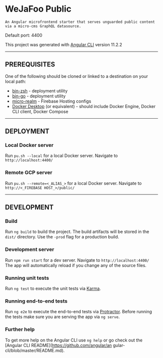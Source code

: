 
# WeJaFoo Public

    An Angular microfrontend starter that serves unguarded public content via a micro-cms GraphQL datasource.

Default port: 4400

This project was generated with [Angular CLI](https://github.com/angular/angular-cli) version 11.2.2

----

## PREREQUISITES

One of the following should be cloned or linked to a destination on your local path:

- [bin-zsh](https://github.com/Micro-cosm/micro-public.git) - deployment utility
- [bin-go](https://github.com/Micro-cosm/bin-go.git) - deployment utility
- [micro-realm](https://github.com/Micro-cosm/micro-realm.git) - Firebase Hosting configs
- [Docker Desktop](https://docs.docker.com/desktop/) (or equivalent) - should include Docker Engine, Docker CLI client, Docker Compose

----

## DEPLOYMENT
### Local Docker server
Run `pu.sh --local` for a local Docker server. Navigate to `http://localhost:4400/`
### Remote GCP server
Run `pu.sh --remote=<_ALIAS_>` for a local Docker server. Navigate to `http://<_FIREBASE HOST_>/public/`

----

## DEVELOPMENT
### Build
Run `ng build` to build the project. The build artifacts will be stored in the `dist/` directory. Use the `-prod` flag
 for a production build.

### Development server
Run `npm run start` for a dev server. Navigate to `http://localhost:4400/` The app will automatically reload if you change
any of the source files.

### Running unit tests
Run `ng test` to execute the unit tests via [Karma](https://karma-runner.github.io).

### Running end-to-end tests
Run `ng e2e` to execute the end-to-end tests via [Protractor](http://www.protractortest.org/).
Before running the tests make sure you are serving the app via `ng serve`.

### Further help
To get more help on the Angular CLI use `ng help` or go check out the [Angular CLI README](https://github.com/angular/an
gular-cli/blob/master/README.md).
